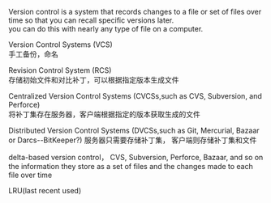 Version control is a system that records changes to a file or set of files over time so that you can recall specific versions later.  
you can do this with nearly any type of file on a computer.

Version Control Systems (VCS)  
手工备份，命名  

Revision Control System (RCS)  
存储初始文件和对比补丁，可以根据指定版本生成文件

Centralized Version Control Systems (CVCSs,such as CVS, Subversion, and Perforce)  
将补丁集存在服务器，客户端根据指定的版本获取生成的文件

Distributed Version Control Systems (DVCSs,such as Git, Mercurial, Bazaar or Darcs--BitKeeper?) 
服务器只需要存储补丁集， 客户端则存储补丁集和文件

delta-based version control， CVS, Subversion, Perforce, Bazaar, and so on  
 the information they store as a set of files and the changes made to each file over time  

LRU(last recent used)  




